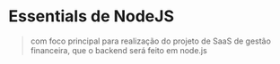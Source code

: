 # Essentials de NodeJS 
>  com foco  principal para realização do projeto de SaaS de gestão financeira, que o backend será feito em node.js
